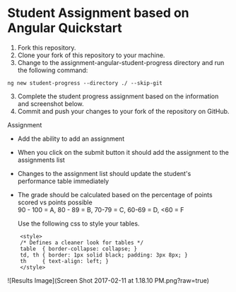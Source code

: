 # Student Assignment based on Angular Quickstart
1. Fork this repository.
2. Clone your fork of this repository to your machine.
3. Change to the assignment-angular-student-progress directory and run the following command:
```
ng new student-progress --directory ./ --skip-git
```
3. Complete the student progress assignment based on the information and screenshot below.
4. Commit and push your changes to your fork of the repository on GitHub.

Assignment
* Add the ability to add an assignment
* When you click on the submit button it should add the assignment to the assignments list
* Changes to the assignment list should update the student's performance table immediately
* The grade should be calculated based on the percentage of points scored vs points possible <br/>
  90 - 100 = A, 80 - 89 = B, 70-79 = C, 60-69 = D, \<60 = F

  Use the following css to style your tables.
```
    <style>
    /* Defines a cleaner look for tables */
    table  { border-collapse: collapse; }
    td, th { border: 1px solid black; padding: 3px 8px; }
    th     { text-align: left; }
    </style>
```

![Results Image](Screen Shot 2017-02-11 at 1.18.10 PM.png?raw=true)

